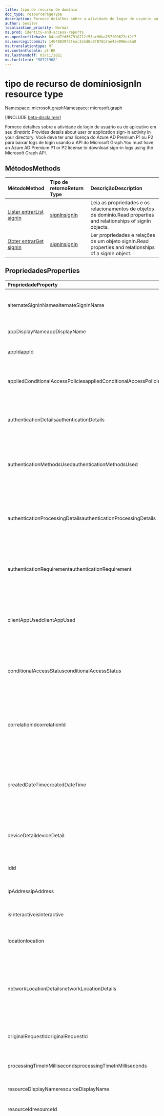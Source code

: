 ```yaml
---
title: tipo de recurso de domínio
doc_type: resourcePageType
description: Fornece detalhes sobre a atividade de login de usuário ou de aplicativo em seu diretório.
author: besiler
localization_priority: Normal
ms.prod: identity-and-access-reports
ms.openlocfilehash: 84cad7fd567918712f53ac90ba757f09627cf2f7
ms.sourcegitcommit: 14648839f2feac2e5d6c8f876b7ae43e996ea6a0
ms.translationtype: MT
ms.contentlocale: pt-BR
ms.lasthandoff: 03/11/2021
ms.locfileid: "50721968"
---
```

# <a name="signin-resource-type"></a><span data-ttu-id="d2c4e-103">tipo de recurso de domínio</span><span class="sxs-lookup"><span data-stu-id="d2c4e-103">signIn resource type</span></span>

<span data-ttu-id="d2c4e-104">Namespace: microsoft.graph</span><span class="sxs-lookup"><span data-stu-id="d2c4e-104">Namespace: microsoft.graph</span></span>

[!INCLUDE [beta-disclaimer](../../includes/beta-disclaimer.md)]

<span data-ttu-id="d2c4e-105">Fornece detalhes sobre a atividade de login de usuário ou de aplicativo em seu diretório.</span><span class="sxs-lookup"><span data-stu-id="d2c4e-105">Provides details about user or application sign-in activity in your directory.</span></span> <span data-ttu-id="d2c4e-106">Você deve ter uma licença do Azure AD Premium P1 ou P2 para baixar logs de login usando a API do Microsoft Graph.</span><span class="sxs-lookup"><span data-stu-id="d2c4e-106">You must have an Azure AD Premium P1 or P2 license to download sign-in logs using the Microsoft Graph API.</span></span>

## <a name="methods"></a><span data-ttu-id="d2c4e-107">Métodos</span><span class="sxs-lookup"><span data-stu-id="d2c4e-107">Methods</span></span>

| <span data-ttu-id="d2c4e-108">Método</span><span class="sxs-lookup"><span data-stu-id="d2c4e-108">Method</span></span>           | <span data-ttu-id="d2c4e-109">Tipo de retorno</span><span class="sxs-lookup"><span data-stu-id="d2c4e-109">Return Type</span></span>    |<span data-ttu-id="d2c4e-110">Descrição</span><span class="sxs-lookup"><span data-stu-id="d2c4e-110">Description</span></span>|
|:---------------|:--------|:----------|
|[<span data-ttu-id="d2c4e-111">Listar entrar</span><span class="sxs-lookup"><span data-stu-id="d2c4e-111">List signIn</span></span>](../api/signin-list.md) | [<span data-ttu-id="d2c4e-112">signIn</span><span class="sxs-lookup"><span data-stu-id="d2c4e-112">signIn</span></span>](signin.md) |<span data-ttu-id="d2c4e-113">Leia as propriedades e os relacionamentos de objetos de domínio.</span><span class="sxs-lookup"><span data-stu-id="d2c4e-113">Read properties and relationships of signIn objects.</span></span>|
|[<span data-ttu-id="d2c4e-114">Obter entrar</span><span class="sxs-lookup"><span data-stu-id="d2c4e-114">Get signIn</span></span>](../api/signin-get.md) | [<span data-ttu-id="d2c4e-115">signIn</span><span class="sxs-lookup"><span data-stu-id="d2c4e-115">signIn</span></span>](signin.md) |<span data-ttu-id="d2c4e-116">Ler propriedades e relações de um objeto signIn.</span><span class="sxs-lookup"><span data-stu-id="d2c4e-116">Read properties and relationships of a signIn object.</span></span>|

## <a name="properties"></a><span data-ttu-id="d2c4e-117">Propriedades</span><span class="sxs-lookup"><span data-stu-id="d2c4e-117">Properties</span></span>
| <span data-ttu-id="d2c4e-118">Propriedade</span><span class="sxs-lookup"><span data-stu-id="d2c4e-118">Property</span></span>     | <span data-ttu-id="d2c4e-119">Tipo</span><span class="sxs-lookup"><span data-stu-id="d2c4e-119">Type</span></span>   |<span data-ttu-id="d2c4e-120">Descrição</span><span class="sxs-lookup"><span data-stu-id="d2c4e-120">Description</span></span>|
|:---------------|:--------|:----------|
|<span data-ttu-id="d2c4e-121">alternateSignInName</span><span class="sxs-lookup"><span data-stu-id="d2c4e-121">alternateSignInName</span></span>|<span data-ttu-id="d2c4e-122">Cadeia de caracteres</span><span class="sxs-lookup"><span data-stu-id="d2c4e-122">String</span></span>|<span data-ttu-id="d2c4e-123">A identidade de login alternativa sempre que você usa o número de telefone para entrar.</span><span class="sxs-lookup"><span data-stu-id="d2c4e-123">The alternate sign-in identity whenever you use phone number to sign-in.</span></span>|
|<span data-ttu-id="d2c4e-124">appDisplayName</span><span class="sxs-lookup"><span data-stu-id="d2c4e-124">appDisplayName</span></span>|<span data-ttu-id="d2c4e-125">Cadeia de caracteres</span><span class="sxs-lookup"><span data-stu-id="d2c4e-125">String</span></span>|<span data-ttu-id="d2c4e-126">O nome do aplicativo exibido no Portal do Azure.</span><span class="sxs-lookup"><span data-stu-id="d2c4e-126">The application name displayed in the Azure Portal.</span></span>|
|<span data-ttu-id="d2c4e-127">appId</span><span class="sxs-lookup"><span data-stu-id="d2c4e-127">appId</span></span>|<span data-ttu-id="d2c4e-128">Cadeia de caracteres</span><span class="sxs-lookup"><span data-stu-id="d2c4e-128">String</span></span>|<span data-ttu-id="d2c4e-129">O identificador de aplicativo no Azure Active Directory.</span><span class="sxs-lookup"><span data-stu-id="d2c4e-129">The application identifier in Azure Active Directory.</span></span>|
|<span data-ttu-id="d2c4e-130">appliedConditionalAccessPolicies</span><span class="sxs-lookup"><span data-stu-id="d2c4e-130">appliedConditionalAccessPolicies</span></span>|<span data-ttu-id="d2c4e-131">[conditionalAccessPolicy](conditionalaccesspolicy.md) conjunto</span><span class="sxs-lookup"><span data-stu-id="d2c4e-131">[conditionalAccessPolicy](conditionalaccesspolicy.md) collection</span></span>|<span data-ttu-id="d2c4e-132">Uma lista de políticas de acesso condicional que são disparadas pela atividade de entrada correspondente.</span><span class="sxs-lookup"><span data-stu-id="d2c4e-132">A list of conditional access policies that are triggered by the corresponding sign-in activity.</span></span>|
|<span data-ttu-id="d2c4e-133">authenticationDetails</span><span class="sxs-lookup"><span data-stu-id="d2c4e-133">authenticationDetails</span></span>|<span data-ttu-id="d2c4e-134">[Coleção authenticationDetail](authenticationdetail.md)</span><span class="sxs-lookup"><span data-stu-id="d2c4e-134">[authenticationDetail](authenticationdetail.md) collection</span></span>|<span data-ttu-id="d2c4e-135">O resultado da tentativa de autenticação e detalhes adicionais sobre o método de autenticação.</span><span class="sxs-lookup"><span data-stu-id="d2c4e-135">The result of the authentication attempt and additional details on the authentication method.</span></span>|
|<span data-ttu-id="d2c4e-136">authenticationMethodsUsed</span><span class="sxs-lookup"><span data-stu-id="d2c4e-136">authenticationMethodsUsed</span></span>|<span data-ttu-id="d2c4e-137">Coleção de cadeias de caracteres</span><span class="sxs-lookup"><span data-stu-id="d2c4e-137">String collection</span></span>|<span data-ttu-id="d2c4e-138">Os métodos de autenticação usados.</span><span class="sxs-lookup"><span data-stu-id="d2c4e-138">The authentication methods used.</span></span> <span data-ttu-id="d2c4e-139">Valores possíveis: `SMS` , , , , , , ou `Authenticator App` `App Verification code` `Password` `FIDO` `PTA` `PHS` .</span><span class="sxs-lookup"><span data-stu-id="d2c4e-139">Possible values: `SMS`, `Authenticator App`, `App Verification code`, `Password`, `FIDO`, `PTA`, or `PHS`.</span></span>|
|<span data-ttu-id="d2c4e-140">authenticationProcessingDetails</span><span class="sxs-lookup"><span data-stu-id="d2c4e-140">authenticationProcessingDetails</span></span>|<span data-ttu-id="d2c4e-141">Coleção [KeyValue](keyvalue.md)</span><span class="sxs-lookup"><span data-stu-id="d2c4e-141">[keyValue](keyvalue.md) collection</span></span>|<span data-ttu-id="d2c4e-142">Detalhes adicionais de processamento de autenticação, como o nome do agente em caso de PTA/PHS ou nome de servidor/farm em caso de autenticação federada.</span><span class="sxs-lookup"><span data-stu-id="d2c4e-142">Additional authentication processing details, such as the agent name in case of PTA/PHS or Server/farm name in case of federated authentication.</span></span>|
|<span data-ttu-id="d2c4e-143">authenticationRequirement</span><span class="sxs-lookup"><span data-stu-id="d2c4e-143">authenticationRequirement</span></span> | <span data-ttu-id="d2c4e-144">cadeia de caracteres</span><span class="sxs-lookup"><span data-stu-id="d2c4e-144">string</span></span> | <span data-ttu-id="d2c4e-145">Isso mantém o nível mais alto de autenticação necessário por meio de todas as etapas de login, para que a assinatura seja bem-sucedida.</span><span class="sxs-lookup"><span data-stu-id="d2c4e-145">This holds the highest level of authentication needed through all the sign-in steps, for sign-in to succeed.</span></span>|
|<span data-ttu-id="d2c4e-146">clientAppUsed</span><span class="sxs-lookup"><span data-stu-id="d2c4e-146">clientAppUsed</span></span>|<span data-ttu-id="d2c4e-147">Cadeia de caracteres</span><span class="sxs-lookup"><span data-stu-id="d2c4e-147">String</span></span>|<span data-ttu-id="d2c4e-148">O cliente herddo usado para atividades de entrada.</span><span class="sxs-lookup"><span data-stu-id="d2c4e-148">The legacy client used for sign-in activity.</span></span> <span data-ttu-id="d2c4e-149">Por exemplo, Navegador, Sincronização Ativa do Exchange, Clientes modernos, IMAP, MAPI, SMTP ou POP.</span><span class="sxs-lookup"><span data-stu-id="d2c4e-149">For example, Browser, Exchange Active Sync,Modern clients, IMAP, MAPI, SMTP, or POP.</span></span>|
|<span data-ttu-id="d2c4e-150">conditionalAccessStatus</span><span class="sxs-lookup"><span data-stu-id="d2c4e-150">conditionalAccessStatus</span></span>|<span data-ttu-id="d2c4e-151">cadeia de caracteres</span><span class="sxs-lookup"><span data-stu-id="d2c4e-151">string</span></span>| <span data-ttu-id="d2c4e-152">O status da política de acesso condicional disparada.</span><span class="sxs-lookup"><span data-stu-id="d2c4e-152">The status of the conditional access policy triggered.</span></span> <span data-ttu-id="d2c4e-153">Valores possíveis: `success` `failure` , , ou `notApplied` `unknownFutureValue` .</span><span class="sxs-lookup"><span data-stu-id="d2c4e-153">Possible values: `success`, `failure`, `notApplied`, or `unknownFutureValue`.</span></span>|
|<span data-ttu-id="d2c4e-154">correlationId</span><span class="sxs-lookup"><span data-stu-id="d2c4e-154">correlationId</span></span>|<span data-ttu-id="d2c4e-155">Cadeia de caracteres</span><span class="sxs-lookup"><span data-stu-id="d2c4e-155">String</span></span>|<span data-ttu-id="d2c4e-156">O identificador enviado do cliente quando a entrada é iniciada.</span><span class="sxs-lookup"><span data-stu-id="d2c4e-156">The identifier that's sent from the client when sign-in is initiated.</span></span> <span data-ttu-id="d2c4e-157">Isso é usado para solucionar problemas da atividade de login correspondente ao chamar o suporte.</span><span class="sxs-lookup"><span data-stu-id="d2c4e-157">This is used for troubleshooting the corresponding sign-in activity when calling for support.</span></span>|
|<span data-ttu-id="d2c4e-158">createdDateTime</span><span class="sxs-lookup"><span data-stu-id="d2c4e-158">createdDateTime</span></span>|<span data-ttu-id="d2c4e-159">DateTimeOffset</span><span class="sxs-lookup"><span data-stu-id="d2c4e-159">DateTimeOffset</span></span>|<span data-ttu-id="d2c4e-160">A data e a hora em que a assinatura foi iniciada.</span><span class="sxs-lookup"><span data-stu-id="d2c4e-160">The date and time the sign-in was initiated.</span></span> <span data-ttu-id="d2c4e-161">O tipo de Timestamp é sempre UTC.</span><span class="sxs-lookup"><span data-stu-id="d2c4e-161">The Timestamp type is always in UTC time.</span></span> <span data-ttu-id="d2c4e-162">Por exemplo, meia-noite UTC em 1 de janeiro de 2014 é `2014-01-01T00:00:00Z`.</span><span class="sxs-lookup"><span data-stu-id="d2c4e-162">For example, midnight UTC on Jan 1, 2014 is `2014-01-01T00:00:00Z`.</span></span>|
|<span data-ttu-id="d2c4e-163">deviceDetail</span><span class="sxs-lookup"><span data-stu-id="d2c4e-163">deviceDetail</span></span>|[<span data-ttu-id="d2c4e-164">deviceDetail</span><span class="sxs-lookup"><span data-stu-id="d2c4e-164">deviceDetail</span></span>](devicedetail.md)|<span data-ttu-id="d2c4e-165">As informações do dispositivo de onde ocorreu a entrada.</span><span class="sxs-lookup"><span data-stu-id="d2c4e-165">The device information from where the sign-in occurred.</span></span> <span data-ttu-id="d2c4e-166">Inclui informações como deviceId, so e navegador.</span><span class="sxs-lookup"><span data-stu-id="d2c4e-166">Includes information such as deviceId, OS, and browser.</span></span> |
|<span data-ttu-id="d2c4e-167">id</span><span class="sxs-lookup"><span data-stu-id="d2c4e-167">id</span></span>|<span data-ttu-id="d2c4e-168">Cadeia de caracteres</span><span class="sxs-lookup"><span data-stu-id="d2c4e-168">String</span></span>|<span data-ttu-id="d2c4e-169">O identificador que representa a atividade de login.</span><span class="sxs-lookup"><span data-stu-id="d2c4e-169">The identifier representing the sign-in activity.</span></span>|
|<span data-ttu-id="d2c4e-170">ipAddress</span><span class="sxs-lookup"><span data-stu-id="d2c4e-170">ipAddress</span></span>|<span data-ttu-id="d2c4e-171">Cadeia de caracteres</span><span class="sxs-lookup"><span data-stu-id="d2c4e-171">String</span></span>|<span data-ttu-id="d2c4e-172">O endereço IP do cliente de onde ocorreu a entrada.</span><span class="sxs-lookup"><span data-stu-id="d2c4e-172">The IP address of the client from where the sign-in occurred.</span></span>|
|<span data-ttu-id="d2c4e-173">isInteractive</span><span class="sxs-lookup"><span data-stu-id="d2c4e-173">isInteractive</span></span>|<span data-ttu-id="d2c4e-174">Booliano</span><span class="sxs-lookup"><span data-stu-id="d2c4e-174">Boolean</span></span>|<span data-ttu-id="d2c4e-175">Indica se uma assinatura é interativa ou não.</span><span class="sxs-lookup"><span data-stu-id="d2c4e-175">Indicates whether a sign-in is interactive or not.</span></span>|
|<span data-ttu-id="d2c4e-176">location</span><span class="sxs-lookup"><span data-stu-id="d2c4e-176">location</span></span>|[<span data-ttu-id="d2c4e-177">signInLocation</span><span class="sxs-lookup"><span data-stu-id="d2c4e-177">signInLocation</span></span>](signinlocation.md)|<span data-ttu-id="d2c4e-178">A cidade, o estado e o código de país de duas letras de onde ocorreu a login.</span><span class="sxs-lookup"><span data-stu-id="d2c4e-178">The city, state, and 2 letter country code from where the sign-in occurred.</span></span>|
|<span data-ttu-id="d2c4e-179">networkLocationDetails</span><span class="sxs-lookup"><span data-stu-id="d2c4e-179">networkLocationDetails</span></span>|<span data-ttu-id="d2c4e-180">coleção [networkLocationDetail](networklocationdetail.md)</span><span class="sxs-lookup"><span data-stu-id="d2c4e-180">[networkLocationDetail](networklocationdetail.md) collection</span></span>|<span data-ttu-id="d2c4e-181">Os detalhes do local da rede, como endereço IP, local da login, o tipo de rede usado e seus nomes.</span><span class="sxs-lookup"><span data-stu-id="d2c4e-181">The network location details, such as IP address, location of the sign-in, the type of network used, and its names.</span></span> <span data-ttu-id="d2c4e-182">Valores possíveis: `Named Netowrk` `Extranet` , , ou `Intranet` `Trusted Network` .</span><span class="sxs-lookup"><span data-stu-id="d2c4e-182">Possible values: `Named Netowrk`, `Extranet`, `Intranet`, or `Trusted Network`.</span></span>|
|<span data-ttu-id="d2c4e-183">originalRequestId</span><span class="sxs-lookup"><span data-stu-id="d2c4e-183">originalRequestId</span></span>|<span data-ttu-id="d2c4e-184">Cadeia de caracteres</span><span class="sxs-lookup"><span data-stu-id="d2c4e-184">String</span></span>|<span data-ttu-id="d2c4e-185">O identificador de solicitação da primeira solicitação na sequência de autenticação.</span><span class="sxs-lookup"><span data-stu-id="d2c4e-185">The request identifier of the first request in the authentication sequence.</span></span>|
|<span data-ttu-id="d2c4e-186">processingTimeInMilliseconds</span><span class="sxs-lookup"><span data-stu-id="d2c4e-186">processingTimeInMilliseconds</span></span>|<span data-ttu-id="d2c4e-187">Int</span><span class="sxs-lookup"><span data-stu-id="d2c4e-187">Int</span></span>|<span data-ttu-id="d2c4e-188">O tempo de processamento da solicitação em milissegundos no AD STS.</span><span class="sxs-lookup"><span data-stu-id="d2c4e-188">The request processing time in milliseconds in AD STS.</span></span>|
|<span data-ttu-id="d2c4e-189">resourceDisplayName</span><span class="sxs-lookup"><span data-stu-id="d2c4e-189">resourceDisplayName</span></span>|<span data-ttu-id="d2c4e-190">Cadeia de caracteres</span><span class="sxs-lookup"><span data-stu-id="d2c4e-190">String</span></span>|<span data-ttu-id="d2c4e-191">O nome do recurso ao que o usuário se inscreveu.</span><span class="sxs-lookup"><span data-stu-id="d2c4e-191">The name of the resource that the user signed in to.</span></span>|
|<span data-ttu-id="d2c4e-192">resourceId</span><span class="sxs-lookup"><span data-stu-id="d2c4e-192">resourceId</span></span>|<span data-ttu-id="d2c4e-193">Cadeia de caracteres</span><span class="sxs-lookup"><span data-stu-id="d2c4e-193">String</span></span>|<span data-ttu-id="d2c4e-194">O identificador do recurso ao que o usuário se inscreveu.</span><span class="sxs-lookup"><span data-stu-id="d2c4e-194">The identifier of the resource that the user signed in to.</span></span>|
|<span data-ttu-id="d2c4e-195">riskDetail</span><span class="sxs-lookup"><span data-stu-id="d2c4e-195">riskDetail</span></span>|<span data-ttu-id="d2c4e-196">riskDetail</span><span class="sxs-lookup"><span data-stu-id="d2c4e-196">riskDetail</span></span>|<span data-ttu-id="d2c4e-197">O motivo por trás de um estado específico de um usuário arriscado, de entrar ou de um evento de risco.</span><span class="sxs-lookup"><span data-stu-id="d2c4e-197">The reason behind a specific state of a risky user, sign-in, or a risk event.</span></span> <span data-ttu-id="d2c4e-198">Valores possíveis: `none` , , , , , , , , , `adminGeneratedTemporaryPassword` ou `userPerformedSecuredPasswordChange` `userPerformedSecuredPasswordReset` `adminConfirmedSigninSafe` `aiConfirmedSigninSafe` `userPassedMFADrivenByRiskBasedPolicy` `adminDismissedAllRiskForUser` `adminConfirmedSigninCompromised` `unknownFutureValue` .</span><span class="sxs-lookup"><span data-stu-id="d2c4e-198">Possible values: `none`, `adminGeneratedTemporaryPassword`, `userPerformedSecuredPasswordChange`, `userPerformedSecuredPasswordReset`, `adminConfirmedSigninSafe`, `aiConfirmedSigninSafe`, `userPassedMFADrivenByRiskBasedPolicy`, `adminDismissedAllRiskForUser`, `adminConfirmedSigninCompromised`, or `unknownFutureValue`.</span></span> <span data-ttu-id="d2c4e-199">O valor `none` significa que nenhuma ação foi realizada pelo usuário ou entrar até o momento.</span><span class="sxs-lookup"><span data-stu-id="d2c4e-199">The value `none` means that no action has been performed on the user or sign-in so far.</span></span> <span data-ttu-id="d2c4e-200">**Observação:** detalhes para esta propriedade estão disponíveis apenas para clientes do Azure AD Premium P2.</span><span class="sxs-lookup"><span data-stu-id="d2c4e-200">**Note:** Details for this property are only available for Azure AD Premium P2 customers.</span></span> <span data-ttu-id="d2c4e-201">Todos os outros clientes são retornados `hidden` .</span><span class="sxs-lookup"><span data-stu-id="d2c4e-201">All other customers are returned `hidden`.</span></span>|
|<span data-ttu-id="d2c4e-202">riskEventTypes</span><span class="sxs-lookup"><span data-stu-id="d2c4e-202">riskEventTypes</span></span>|<span data-ttu-id="d2c4e-203">Coleção riskEventType</span><span class="sxs-lookup"><span data-stu-id="d2c4e-203">riskEventType collection</span></span>|<span data-ttu-id="d2c4e-204">A lista de tipos de eventos de risco associados à assinatura.</span><span class="sxs-lookup"><span data-stu-id="d2c4e-204">The list of risk event types associated with the sign-in.</span></span> <span data-ttu-id="d2c4e-205">Valores possíveis: `unlikelyTravel` , , , , , , , , , `anonymizedIPAddress` ou `maliciousIPAddress` `unfamiliarFeatures` `malwareInfectedIPAddress` `suspiciousIPAddress` `leakedCredentials` `investigationsThreatIntelligence`  `generic` `unknownFutureValue` .</span><span class="sxs-lookup"><span data-stu-id="d2c4e-205">Possible values: `unlikelyTravel`, `anonymizedIPAddress`, `maliciousIPAddress`, `unfamiliarFeatures`, `malwareInfectedIPAddress`, `suspiciousIPAddress`, `leakedCredentials`, `investigationsThreatIntelligence`,  `generic`, or `unknownFutureValue`.</span></span>|
|<span data-ttu-id="d2c4e-206">riskEventTypes_v2</span><span class="sxs-lookup"><span data-stu-id="d2c4e-206">riskEventTypes_v2</span></span>|<span data-ttu-id="d2c4e-207">Coleção de cadeias de caracteres</span><span class="sxs-lookup"><span data-stu-id="d2c4e-207">String collection</span></span>|<span data-ttu-id="d2c4e-208">A lista de tipos de eventos de risco associados à assinatura.</span><span class="sxs-lookup"><span data-stu-id="d2c4e-208">The list of risk event types associated with the sign-in.</span></span> <span data-ttu-id="d2c4e-209">Valores possíveis: `unlikelyTravel` , , , , , , , , , `anonymizedIPAddress` ou `maliciousIPAddress` `unfamiliarFeatures` `malwareInfectedIPAddress` `suspiciousIPAddress` `leakedCredentials` `investigationsThreatIntelligence`  `generic` `unknownFutureValue` .</span><span class="sxs-lookup"><span data-stu-id="d2c4e-209">Possible values: `unlikelyTravel`, `anonymizedIPAddress`, `maliciousIPAddress`, `unfamiliarFeatures`, `malwareInfectedIPAddress`, `suspiciousIPAddress`, `leakedCredentials`, `investigationsThreatIntelligence`,  `generic`, or `unknownFutureValue`.</span></span>|
|<span data-ttu-id="d2c4e-210">riskLevelAggregated</span><span class="sxs-lookup"><span data-stu-id="d2c4e-210">riskLevelAggregated</span></span>|<span data-ttu-id="d2c4e-211">riskLevel</span><span class="sxs-lookup"><span data-stu-id="d2c4e-211">riskLevel</span></span>|<span data-ttu-id="d2c4e-212">O nível de risco agregado.</span><span class="sxs-lookup"><span data-stu-id="d2c4e-212">The aggregated risk level.</span></span> <span data-ttu-id="d2c4e-213">Valores possíveis: `none` , , , , ou `low` `medium` `high` `hidden` `unknownFutureValue` .</span><span class="sxs-lookup"><span data-stu-id="d2c4e-213">Possible values: `none`, `low`, `medium`, `high`, `hidden`, or `unknownFutureValue`.</span></span> <span data-ttu-id="d2c4e-214">O valor `hidden` significa que o usuário ou entrada não foi habilitado para proteção de identidade do Azure AD.</span><span class="sxs-lookup"><span data-stu-id="d2c4e-214">The value `hidden` means the user or sign-in was not enabled for Azure AD Identity Protection.</span></span> <span data-ttu-id="d2c4e-215">**Observação:** detalhes para esta propriedade estão disponíveis apenas para clientes do Azure AD Premium P2.</span><span class="sxs-lookup"><span data-stu-id="d2c4e-215">**Note:** Details for this property are only available for Azure AD Premium P2 customers.</span></span> <span data-ttu-id="d2c4e-216">Todos os outros clientes são retornados `hidden` .</span><span class="sxs-lookup"><span data-stu-id="d2c4e-216">All other customers are returned `hidden`.</span></span>|
|<span data-ttu-id="d2c4e-217">riskLevelDuringSignIn</span><span class="sxs-lookup"><span data-stu-id="d2c4e-217">riskLevelDuringSignIn</span></span>|<span data-ttu-id="d2c4e-218">riskLevel</span><span class="sxs-lookup"><span data-stu-id="d2c4e-218">riskLevel</span></span>|<span data-ttu-id="d2c4e-219">O nível de risco durante a assinatura.</span><span class="sxs-lookup"><span data-stu-id="d2c4e-219">The risk level during sign-in.</span></span> <span data-ttu-id="d2c4e-220">Valores possíveis: `none` , , , , ou `low` `medium` `high` `hidden` `unknownFutureValue` .</span><span class="sxs-lookup"><span data-stu-id="d2c4e-220">Possible values: `none`, `low`, `medium`, `high`, `hidden`, or `unknownFutureValue`.</span></span> <span data-ttu-id="d2c4e-221">O valor `hidden` significa que o usuário ou entrada não foi habilitado para proteção de identidade do Azure AD.</span><span class="sxs-lookup"><span data-stu-id="d2c4e-221">The value `hidden` means the user or sign-in was not enabled for Azure AD Identity Protection.</span></span> <span data-ttu-id="d2c4e-222">**Observação:** detalhes para esta propriedade estão disponíveis apenas para clientes do Azure AD Premium P2.</span><span class="sxs-lookup"><span data-stu-id="d2c4e-222">**Note:** Details for this property are only available for Azure AD Premium P2 customers.</span></span> <span data-ttu-id="d2c4e-223">Todos os outros clientes são retornados `hidden` .</span><span class="sxs-lookup"><span data-stu-id="d2c4e-223">All other customers are returned `hidden`.</span></span>|
|<span data-ttu-id="d2c4e-224">riskState</span><span class="sxs-lookup"><span data-stu-id="d2c4e-224">riskState</span></span>|<span data-ttu-id="d2c4e-225">riskState</span><span class="sxs-lookup"><span data-stu-id="d2c4e-225">riskState</span></span>|<span data-ttu-id="d2c4e-226">O estado de risco de um usuário arriscado, de entrar ou de um evento de risco.</span><span class="sxs-lookup"><span data-stu-id="d2c4e-226">The risk state of a risky user, sign-in, or a risk event.</span></span> <span data-ttu-id="d2c4e-227">Valores possíveis: `none` , , , , , , ou `confirmedSafe` `remediated` `dismissed` `atRisk` `confirmedCompromised` `unknownFutureValue` .</span><span class="sxs-lookup"><span data-stu-id="d2c4e-227">Possible values: `none`, `confirmedSafe`, `remediated`, `dismissed`, `atRisk`, `confirmedCompromised`, or `unknownFutureValue`.</span></span>|
|<span data-ttu-id="d2c4e-228">servicePrincipalId</span><span class="sxs-lookup"><span data-stu-id="d2c4e-228">servicePrincipalId</span></span>|<span data-ttu-id="d2c4e-229">Cadeia de caracteres</span><span class="sxs-lookup"><span data-stu-id="d2c4e-229">String</span></span>|<span data-ttu-id="d2c4e-230">O identificador de aplicativo usado para entrar.</span><span class="sxs-lookup"><span data-stu-id="d2c4e-230">The application identifier used for sign-in.</span></span> <span data-ttu-id="d2c4e-231">Esse campo é preenchido quando você está fazendo o registro usando um aplicativo.</span><span class="sxs-lookup"><span data-stu-id="d2c4e-231">This field is populated when you are signing in using an application.</span></span>|
|<span data-ttu-id="d2c4e-232">servicePrincipalName</span><span class="sxs-lookup"><span data-stu-id="d2c4e-232">servicePrincipalName</span></span>|<span data-ttu-id="d2c4e-233">Cadeia de caracteres</span><span class="sxs-lookup"><span data-stu-id="d2c4e-233">String</span></span>|<span data-ttu-id="d2c4e-234">O nome do aplicativo usado para entrar.</span><span class="sxs-lookup"><span data-stu-id="d2c4e-234">The application name used for sign-in.</span></span> <span data-ttu-id="d2c4e-235">Esse campo é preenchido quando você está fazendo o registro usando um aplicativo.</span><span class="sxs-lookup"><span data-stu-id="d2c4e-235">This field is populated when you are signing in using an application.</span></span>|
|<span data-ttu-id="d2c4e-236">status</span><span class="sxs-lookup"><span data-stu-id="d2c4e-236">status</span></span>|[<span data-ttu-id="d2c4e-237">signInStatus</span><span class="sxs-lookup"><span data-stu-id="d2c4e-237">signInStatus</span></span>](signinstatus.md)|<span data-ttu-id="d2c4e-238">O status de login.</span><span class="sxs-lookup"><span data-stu-id="d2c4e-238">The sign-in status.</span></span> <span data-ttu-id="d2c4e-239">Inclui o código de erro e a descrição do erro (no caso de uma falha de login).</span><span class="sxs-lookup"><span data-stu-id="d2c4e-239">Includes the error code and description of the error (in case of a sign-in failure).</span></span>|
|<span data-ttu-id="d2c4e-240">tokenIssuerName</span><span class="sxs-lookup"><span data-stu-id="d2c4e-240">tokenIssuerName</span></span>|<span data-ttu-id="d2c4e-241">Cadeia de caracteres</span><span class="sxs-lookup"><span data-stu-id="d2c4e-241">String</span></span>|<span data-ttu-id="d2c4e-242">O nome do provedor de identidade.</span><span class="sxs-lookup"><span data-stu-id="d2c4e-242">The name of the identity provider.</span></span> <span data-ttu-id="d2c4e-243">Por exemplo, `sts.microsoft.com`.</span><span class="sxs-lookup"><span data-stu-id="d2c4e-243">For example, `sts.microsoft.com`.</span></span>|
|<span data-ttu-id="d2c4e-244">tokenIssuerType</span><span class="sxs-lookup"><span data-stu-id="d2c4e-244">tokenIssuerType</span></span>|<span data-ttu-id="d2c4e-245">Cadeia de caracteres</span><span class="sxs-lookup"><span data-stu-id="d2c4e-245">String</span></span>|<span data-ttu-id="d2c4e-246">O tipo de provedor de identidade.</span><span class="sxs-lookup"><span data-stu-id="d2c4e-246">The type of identity provider.</span></span> <span data-ttu-id="d2c4e-247">Valores possíveis: `AzureAD` `ADFederationServices` , ou `UnknownFutureValue` .</span><span class="sxs-lookup"><span data-stu-id="d2c4e-247">Possible values: `AzureAD`, `ADFederationServices`, or `UnknownFutureValue`.</span></span>|
|<span data-ttu-id="d2c4e-248">userAgent</span><span class="sxs-lookup"><span data-stu-id="d2c4e-248">userAgent</span></span>|<span data-ttu-id="d2c4e-249">Cadeia de caracteres</span><span class="sxs-lookup"><span data-stu-id="d2c4e-249">String</span></span>|<span data-ttu-id="d2c4e-250">As informações do agente do usuário relacionadas à login.</span><span class="sxs-lookup"><span data-stu-id="d2c4e-250">The user agent information related to sign-in.</span></span>|
|<span data-ttu-id="d2c4e-251">userDisplayName</span><span class="sxs-lookup"><span data-stu-id="d2c4e-251">userDisplayName</span></span>|<span data-ttu-id="d2c4e-252">Cadeia de caracteres</span><span class="sxs-lookup"><span data-stu-id="d2c4e-252">String</span></span>|<span data-ttu-id="d2c4e-253">O nome de exibição do usuário.</span><span class="sxs-lookup"><span data-stu-id="d2c4e-253">The display name of the user.</span></span>|
|<span data-ttu-id="d2c4e-254">userId</span><span class="sxs-lookup"><span data-stu-id="d2c4e-254">userId</span></span>|<span data-ttu-id="d2c4e-255">Cadeia de caracteres</span><span class="sxs-lookup"><span data-stu-id="d2c4e-255">String</span></span>|<span data-ttu-id="d2c4e-256">O identificador do usuário.</span><span class="sxs-lookup"><span data-stu-id="d2c4e-256">The identifier of the user.</span></span>|
|<span data-ttu-id="d2c4e-257">userPrincipalName</span><span class="sxs-lookup"><span data-stu-id="d2c4e-257">userPrincipalName</span></span>|<span data-ttu-id="d2c4e-258">Cadeia de caracteres</span><span class="sxs-lookup"><span data-stu-id="d2c4e-258">String</span></span>|<span data-ttu-id="d2c4e-259">O UPN do usuário.</span><span class="sxs-lookup"><span data-stu-id="d2c4e-259">The UPN of the user.</span></span>|

## <a name="relationships"></a><span data-ttu-id="d2c4e-260">Relações</span><span class="sxs-lookup"><span data-stu-id="d2c4e-260">Relationships</span></span>
<span data-ttu-id="d2c4e-261">Nenhum</span><span class="sxs-lookup"><span data-stu-id="d2c4e-261">None</span></span>


## <a name="json-representation"></a><span data-ttu-id="d2c4e-262">Representação JSON</span><span class="sxs-lookup"><span data-stu-id="d2c4e-262">JSON representation</span></span>

<span data-ttu-id="d2c4e-263">Veja a seguir uma representação JSON do recurso.</span><span class="sxs-lookup"><span data-stu-id="d2c4e-263">Here is a JSON representation of the resource.</span></span>

<!-- {
  "blockType": "resource",
  "optionalProperties": [

  ],
  "@odata.type": "microsoft.graph.signIn"
}-->

```json
{
  "alternateSignInName": "String",
  "appDisplayName": "String",
  "appId": "String",
  "appliedConditionalAccessPolicies": [{"@odata.type": "microsoft.graph.appliedConditionalAccessPolicy"}],
  "authenticationDetails": [{"@odata.type": "microsoft.graph.authenticationDetail"}],
  "authenticationMethodsUsed": ["String"],
  "authenticationProcessingDetails": [{"@odata.type": "microsoft.graph.keyValue"}],
  "clientAppUsed": "String",
  "conditionalAccessStatus": "string",
  "correlationId": "String",
  "createdDateTime": "String (timestamp)",
  "deviceDetail": {"@odata.type": "microsoft.graph.deviceDetail"},
  "id": "String (identifier)",
  "ipAddress": "String",
  "isInteractive": true,
  "location": {"@odata.type": "microsoft.graph.signInLocation"},
  "mfaDetail": {"@odata.type": "microsoft.graph.mfaDetail"},
  "networkLocationDetails": [{"@odata.type": "microsoft.graph.networkLocationDetail"}],
  "originalRequestId": "String",
  "processingTimeInMilliseconds": 1024,
  "resourceDisplayName": "String",
  "resourceId": "String",
  "riskDetail": "string",
  "riskEventTypes": ["string"],
  "riskEventTypes_v2": ["String"],
  "riskLevelAggregated": "string",
  "riskLevelDuringSignIn": "string",
  "riskState": "string",
  "servicePrincipalId": "String",
  "servicePrincipalName": "String",
  "status": {"@odata.type": "microsoft.graph.signInStatus"},
  "tokenIssuerName": "String",
  "tokenIssuerType": "string",
  "userAgent": "String",
  "userDisplayName": "String",
  "userId": "String",
  "userPrincipalName": "String"
}
```

<!-- uuid: 8fcb5dbc-d5aa-4681-8e31-b001d5168d79
2015-10-25 14:57:30 UTC -->
<!-- {
  "type": "#page.annotation",
  "description": "signIn resource",
  "keywords": "",
  "section": "documentation",
  "tocPath": ""
}-->


